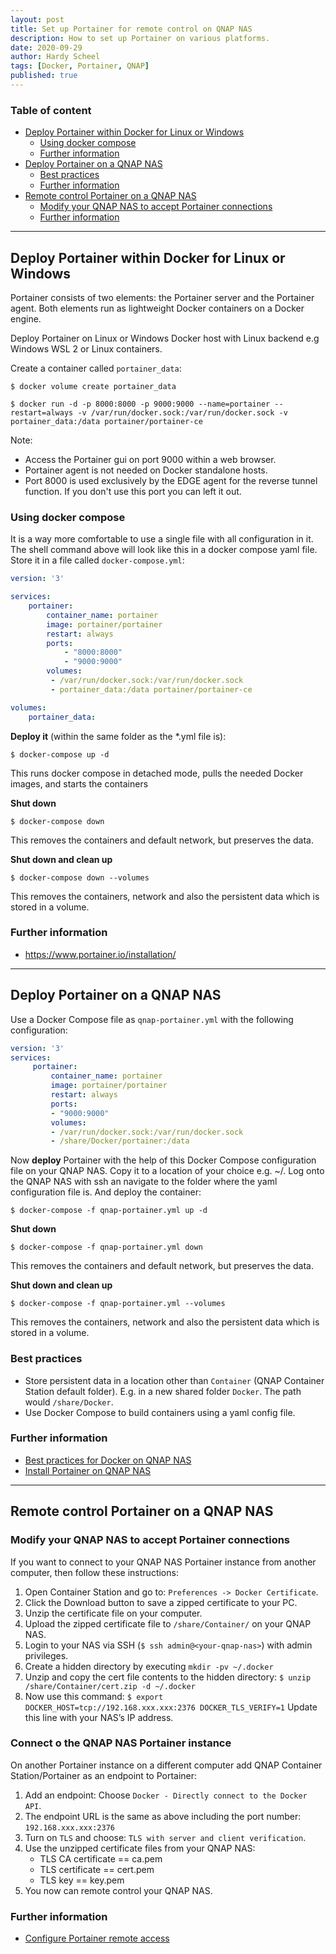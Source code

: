 ```yaml
---
layout: post
title: Set up Portainer for remote control on QNAP NAS
description: How to set up Portainer on various platforms.
date: 2020-09-29
author: Hardy Scheel
tags: [Docker, Portainer, QNAP]
published: true
---
```


### Table of content
* [Deploy Portainer within Docker for Linux or Windows](#Deploy-Portainer-within-Docker-for-Linux-or-Windows)
    * [Using docker compose](#Using-docker-compose)
    * [Further information](#further-information)
* [Deploy Portainer on a QNAP NAS](#Deploy-Portainer-on-a-QNAP-NAS)
    * [Best practices](#Best-practices)
    * [Further information](#further-information)
* [Remote control Portainer on a QNAP NAS](#Remote-control-Portainer-on-a-QNAP-NAS)
    * [Modify your QNAP NAS to accept Portainer connections](#Modify-your-QNAP-NAS-to-accept-Portainer-connections)
    * [Further information](#further-information)

---

## Deploy Portainer within Docker for Linux or Windows

Portainer consists of two elements: the Portainer server and the Portainer agent. Both elements run as lightweight Docker containers on a Docker engine.

Deploy Portainer on Linux or Windows Docker host with Linux backend e.g Windows WSL 2 or Linux containers.

Create a container called `portainer_data`:
```shell
$ docker volume create portainer_data
```

```shell
$ docker run -d -p 8000:8000 -p 9000:9000 --name=portainer --restart=always -v /var/run/docker.sock:/var/run/docker.sock -v portainer_data:/data portainer/portainer-ce
```

Note:
* Access the Portainer gui on port 9000 within a web browser.
* Portainer agent is not needed on Docker standalone hosts.
* Port 8000 is used exclusively by the EDGE agent for the reverse tunnel function. If you don't use this port you can left it out.

### Using docker compose

It is a way more comfortable to use a single file with all configuration in it. The shell command above will look like this in a docker compose yaml file. Store it in a file called `docker-compose.yml`:
```yaml
version: '3'

services:
    portainer:
        container_name: portainer
        image: portainer/portainer
        restart: always
        ports:
            - "8000:8000"
            - "9000:9000"
        volumes:
         - /var/run/docker.sock:/var/run/docker.sock
         - portainer_data:/data portainer/portainer-ce

volumes:
    portainer_data:
```

**Deploy it** (within the same folder as the *.yml file is):
```shell
$ docker-compose up -d
```
This runs docker compose in detached mode, pulls the needed Docker images, and starts the containers

**Shut down**
```shell
$ docker-compose down
```
This removes the containers and default network, but preserves the data.

**Shut down and clean up**
```shel
$ docker-compose down --volumes
```
This removes the containers, network and also the persistent data which is stored in a volume.

### Further information
* https://www.portainer.io/installation/

---

## Deploy Portainer on a QNAP NAS

Use a Docker Compose file as `qnap-portainer.yml` with the following configuration:
```yaml
version: '3'
services:
     portainer:
         container_name: portainer
         image: portainer/portainer
         restart: always
         ports:
         - "9000:9000"
         volumes:
         - /var/run/docker.sock:/var/run/docker.sock
         - /share/Docker/portainer:/data
```

Now **deploy** Portainer with the help of this Docker Compose configuration file on your QNAP NAS. Copy it to a location of your choice e.g. ~/. Log onto the QNAP NAS with ssh an navigate to the folder where the yaml configuration file is. And deploy the container:

```shell
$ docker-compose -f qnap-portainer.yml up -d
```

**Shut down**
```shell
$ docker-compose -f qnap-portainer.yml down
```
This removes the containers and default network, but preserves the data.

**Shut down and clean up**
```shel
$ docker-compose -f qnap-portainer.yml --volumes
```
This removes the containers, network and also the persistent data which is stored in a volume.

### Best practices

* Store persistent data in a location other than `Container` (QNAP Container Station default folder). E.g. in a new shared folder `Docker`. The path would `/share/Docker`.
* Use Docker Compose to build containers using a yaml config file.

### Further information

* [Best practices for Docker on QNAP NAS](https://mwunderling.com/blog/qnapcontainertips.html)
* [Install Portainer on QNAP NAS](https://mwunderling.com/blog/portainerconfig.html)

---

## Remote control Portainer on a QNAP NAS

### Modify your QNAP NAS to accept Portainer connections

If you want to connect to your QNAP NAS Portainer instance from another computer, then follow these instructions:

1. Open Container Station and go to: `Preferences -> Docker Certificate`.
2. Click the Download button to save a zipped certificate to your PC.
3. Unzip the certificate file on your computer.
4. Upload the zipped certificate file to `/share/Container/` on your QNAP  NAS.
5. Login to your NAS via SSH (`$ ssh admin@<your-qnap-nas>`) with admin privileges.
6. Create a hidden directory by executing `mkdir -pv ~/.docker`
7. Unzip and copy the cert file contents to the hidden directory:
`$ unzip /share/Container/cert.zip -d ~/.docker`
8. Now use this command: `$ export DOCKER_HOST=tcp://192.168.xxx.xxx:2376 DOCKER_TLS_VERIFY=1` Update this line with your NAS’s IP address.

### Connect o the QNAP NAS Portainer instance

On another Portainer instance on a different computer add QNAP Container Station/Portainer as an endpoint to Portainer:

1. Add an endpoint: Choose `Docker - Directly connect to the Docker API`.
2. The endpoint URL is the same as above including the port number: `192.168.xxx.xxx:2376`
3. Turn on `TLS` and choose: `TLS with server and client verification`.
4. Use the unzipped certificate files from your QNAP NAS:
    * TLS CA certificate == ca.pem
    * TLS certificate == cert.pem
    * TLS key == key.pem
5. You now can remote control your QNAP NAS.

### Further information

* [Configure Portainer remote access](https://mwunderling.com/blog/portainerconfig.html)